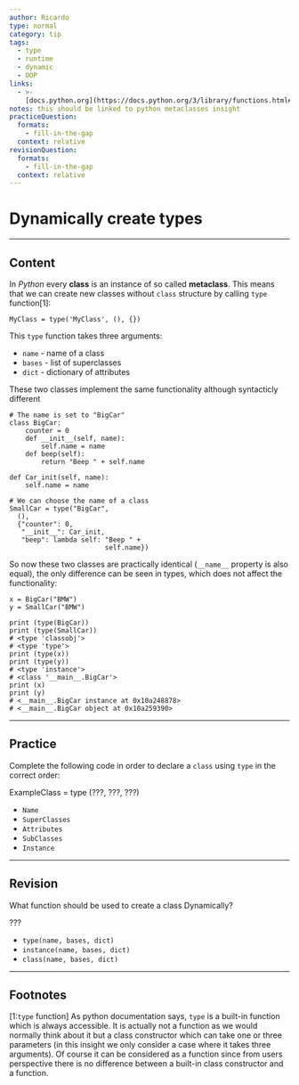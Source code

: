```yaml
---
author: Ricardo
type: normal
category: tip
tags:
  - type
  - runtime
  - dynamic
  - OOP
links:
  - >-
    [docs.python.org](https://docs.python.org/3/library/functions.html#type){website}
notes: this should be linked to python metaclasses insight
practiceQuestion:
  formats:
    - fill-in-the-gap
  context: relative
revisionQuestion:
  formats:
    - fill-in-the-gap
  context: relative
---
```


# Dynamically create types


---

## Content

In *Python* every **class** is an instance of so called **metaclass**. This means that we can create new classes without `class` structure by calling `type` function[1]:

```plain-text
MyClass = type('MyClass', (), {})
```

This `type` function takes three arguments:

- `name` - name of a class
- `bases` - list of superclasses
- `dict` - dictionary of attributes

These two classes implement the same functionality although syntacticly different

```plain-text
# The name is set to "BigCar"
class BigCar:
    counter = 0
    def __init__(self, name):
        self.name = name
    def beep(self):
        return "Beep " + self.name

def Car_init(self, name):
    self.name = name

# We can choose the name of a class
SmallCar = type("BigCar",
  (),
  {"counter": 0,
   "__init__": Car_init,
   "beep": lambda self: "Beep " +
                        self.name})
```

So now these two classes are practically identical (`__name__` property is also equal), the only difference can be seen in types, which does not affect the functionality:

```plain-text
x = BigCar("BMW")
y = SmallCar("BMW")

print (type(BigCar))
print (type(SmallCar))
# <type 'classobj'>
# <type 'type'>
print (type(x))
print (type(y))
# <type 'instance'>
# <class '__main__.BigCar'>
print (x)
print (y)
# <__main__.BigCar instance at 0x10a248878>
# <__main__.BigCar object at 0x10a259390>
```


---

## Practice

Complete the following code in order to declare a `class` using `type` in the correct order:

ExampleClass = type (???, ???, ???)

- `Name`
- `SuperClasses`
- `Attributes`
- `SubClasses`
- `Instance`


---

## Revision

What function should be used to create a class Dynamically?

???

- `type(name, bases, dict)`
- `instance(name, bases, dict)`
- `class(name, bases, dict)`


---

## Footnotes

[1:`type` function]
As python documentation says, `type` is a built-in function which is always accessible. It is actually not a function as we would normally think about it but a class constructor which can take one or three parameters (in this insight we only consider a case where it takes three arguments). Of course it can be considered as a function since from users perspective there is no difference between a built-in class constructor and a function.
 
